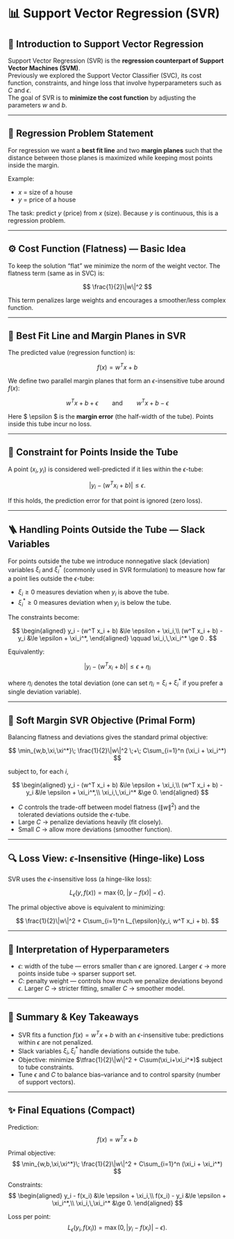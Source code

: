 # 📊 Support Vector Regression (SVR)

## 📌 Introduction to Support Vector Regression

Support Vector Regression (SVR) is the **regression counterpart of Support Vector Machines (SVM)**.  
Previously we explored the Support Vector Classifier (SVC), its cost function, constraints, and hinge loss that involve hyperparameters such as $C$ and $\epsilon$.  
The goal of SVR is to **minimize the cost function** by adjusting the parameters $w$ and $b$.

---

## 🧮 Regression Problem Statement

For regression we want a **best fit line** and two **margin planes** such that the distance between those planes is maximized while keeping most points inside the margin.

Example:
- $x$ = size of a house  
- $y$ = price of a house

The task: predict $y$ (price) from $x$ (size). Because $y$ is continuous, this is a regression problem.

---

## ⚙️ Cost Function (Flatness) — Basic Idea

To keep the solution “flat” we minimize the norm of the weight vector. The flatness term (same as in SVC) is:

$$
\frac{1}{2}\|w\|^2
$$

This term penalizes large weights and encourages a smoother/less complex function.

---

## 📐 Best Fit Line and Margin Planes in SVR

The predicted value (regression function) is:

$$
f(x) = w^T x + b
$$

We define two parallel margin planes that form an $\epsilon$-insensitive tube around $f(x)$:

$$
w^T x + b + \epsilon
\qquad\text{and}\qquad
w^T x + b - \epsilon
$$

Here $ \epsilon $ is the **margin error** (the half-width of the tube). Points inside this tube incur no loss.

---

## 🧭 Constraint for Points Inside the Tube

A point $(x_i, y_i)$ is considered well-predicted if it lies within the $\epsilon$-tube:

$$
|y_i - (w^T x_i + b)| \le \epsilon .
$$

If this holds, the prediction error for that point is ignored (zero loss).

---

## 🪜 Handling Points Outside the Tube — Slack Variables

For points outside the tube we introduce nonnegative slack (deviation) variables $\xi_i$ and $\xi_i^*$ (commonly used in SVR formulation) to measure how far a point lies outside the $\epsilon$-tube:

- $\xi_i \ge 0$ measures deviation when $y_i$ is above the tube.  
- $\xi_i^* \ge 0$ measures deviation when $y_i$ is below the tube.

The constraints become:

$$
\begin{aligned}
y_i - (w^T x_i + b) &\le \epsilon + \xi_i,\\
(w^T x_i + b) - y_i &\le \epsilon + \xi_i^*,
\end{aligned}
\qquad \xi_i,\,\xi_i^* \ge 0 .
$$

Equivalently:

$$
|y_i - (w^T x_i + b)| \le \epsilon + \eta_i
$$

where $\eta_i$ denotes the total deviation (one can set $\eta_i = \xi_i + \xi_i^*$ if you prefer a single deviation variable).

---

## 📝 Soft Margin SVR Objective (Primal Form)

Balancing flatness and deviations gives the standard primal objective:

$$
\min_{w,b,\xi,\xi^*}\;
\frac{1}{2}\|w\|^2 \;+\; C\sum_{i=1}^n (\xi_i + \xi_i^*)
$$

subject to, for each $i$,

$$
\begin{aligned}
y_i - (w^T x_i + b) &\le \epsilon + \xi_i,\\
(w^T x_i + b) - y_i &\le \epsilon + \xi_i^*,\\
\xi_i,\,\xi_i^* &\ge 0.
\end{aligned}
$$

- $C$ controls the trade-off between model flatness ($\|w\|^2$) and the tolerated deviations outside the $\epsilon$-tube.  
- Large $C$ → penalize deviations heavily (fit closely).  
- Small $C$ → allow more deviations (smoother function).

---

## 🔍 Loss View: $\epsilon$-Insensitive (Hinge-like) Loss

SVR uses the $\epsilon$-insensitive loss (a hinge-like loss):

$$
L_{\epsilon}(y, f(x)) = \max\{0,\; |y-f(x)| - \epsilon\}.
$$

The primal objective above is equivalent to minimizing:

$$
\frac{1}{2}\|w\|^2 + C\sum_{i=1}^n L_{\epsilon}(y_i, w^T x_i + b).
$$

---

## 🧠 Interpretation of Hyperparameters

- $\epsilon$: width of the tube — errors smaller than $\epsilon$ are ignored. Larger $\epsilon$ → more points inside tube → sparser support set.  
- $C$: penalty weight — controls how much we penalize deviations beyond $\epsilon$. Larger $C$ → stricter fitting, smaller $C$ → smoother model.

---

## 🏁 Summary & Key Takeaways

- SVR fits a function $f(x)=w^T x + b$ with an $\epsilon$-insensitive tube: predictions within $\epsilon$ are not penalized.  
- Slack variables $\xi_i,\xi_i^*$ handle deviations outside the tube.  
- Objective: minimize $\tfrac{1}{2}\|w\|^2 + C\sum(\xi_i+\xi_i^*)$ subject to tube constraints.  
- Tune $\epsilon$ and $C$ to balance bias–variance and to control sparsity (number of support vectors).

---

## ✨ Final Equations (Compact)

Prediction:
$$
f(x) = w^T x + b
$$

Primal objective:
$$
\min_{w,b,\xi,\xi^*}\; \frac{1}{2}\|w\|^2 + C\sum_{i=1}^n (\xi_i + \xi_i^*)
$$

Constraints:
$$
\begin{aligned}
y_i - f(x_i) &\le \epsilon + \xi_i,\\
f(x_i) - y_i &\le \epsilon + \xi_i^*,\\
\xi_i,\,\xi_i^* &\ge 0.
\end{aligned}
$$

Loss per point:
$$
L_{\epsilon}(y_i,f(x_i)) = \max(0,\,|y_i-f(x_i)|-\epsilon).
$$
